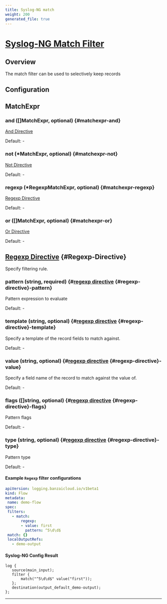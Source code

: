 ```yaml
---
title: Syslog-NG match
weight: 200
generated_file: true
---
```


# [Syslog-NG Match Filter](https://docs.fluentd.org/filter/grep)
## Overview
 The match filter can be used to selectively keep records

## Configuration
## MatchExpr

### and ([]MatchExpr, optional) {#matchexpr-and}

[And Directive](#And-Directive) 

Default: -

### not (*MatchExpr, optional) {#matchexpr-not}

[Not Directive](#Exclude-Directive) 

Default: -

### regexp (*RegexpMatchExpr, optional) {#matchexpr-regexp}

[Regexp Directive](#Regexp-Directive) 

Default: -

### or ([]MatchExpr, optional) {#matchexpr-or}

[Or Directive](#Or-Directive) 

Default: -


## [Regexp Directive](https://www.syslog-ng.com/technical-documents/doc/syslog-ng-open-source-edition/3.37/administration-guide/68#TOPIC-1829171) {#Regexp-Directive}

Specify filtering rule.

### pattern (string, required) {#[regexp directive](https://www.syslog-ng.com/technical-documents/doc/syslog-ng-open-source-edition/3.37/administration-guide/68#topic-1829171) {#regexp-directive}-pattern}

Pattern expression to evaluate 

Default: -

### template (string, optional) {#[regexp directive](https://www.syslog-ng.com/technical-documents/doc/syslog-ng-open-source-edition/3.37/administration-guide/68#topic-1829171) {#regexp-directive}-template}

Specify a template of the record fields to match against. 

Default: -

### value (string, optional) {#[regexp directive](https://www.syslog-ng.com/technical-documents/doc/syslog-ng-open-source-edition/3.37/administration-guide/68#topic-1829171) {#regexp-directive}-value}

Specify a field name of the record to match against the value of. 

Default: -

### flags ([]string, optional) {#[regexp directive](https://www.syslog-ng.com/technical-documents/doc/syslog-ng-open-source-edition/3.37/administration-guide/68#topic-1829171) {#regexp-directive}-flags}

Pattern flags 

Default: -

### type (string, optional) {#[regexp directive](https://www.syslog-ng.com/technical-documents/doc/syslog-ng-open-source-edition/3.37/administration-guide/68#topic-1829171) {#regexp-directive}-type}

Pattern type 

Default: -


 #### Example `Regexp` filter configurations
 ```yaml
apiVersion: logging.banzaicloud.io/v1beta1
kind: Flow
metadata:
  name: demo-flow
spec:
  filters:
    - match:
        regexp:
        - value: first
          pattern: ^5\d\d$
  match: {}
  localOutputRefs:
    - demo-output
 ```

 #### Syslog-NG Config Result
 ```
 log {
    source(main_input);
    filter {
        match("^5\d\d$" value("first"));
    };
    destination(output_default_demo-output);
 };
 ```

---
